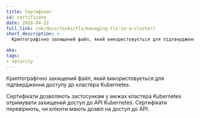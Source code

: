```yaml
---
title: Сертифікат
id: certificate
date: 2018-04-12
full_link: /uk/docs/tasks/tls/managing-tls-in-a-cluster/
short_description: >
  Криптографічно захищений файл, який використовується для підтвердження доступу до кластера Kubernetes.

aka:
tags:
- security
---
```


Криптографічно захищений файл, який використовується для підтвердження доступу до кластера Kubernetes.

<!--more-->

Сертифікати дозволяють застосункам у межах кластера Kubernetes отримувати захищений доступ до API Kubernetes. Сертифікати перевіряють, чи клієнти мають дозвіл на доступ до API.
